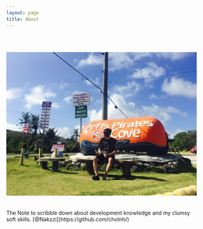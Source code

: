 ```yaml
---
layout: page
title: About
---
```

<br><br>
<div style="width:auto; height:auto; overflow: hidden">
  <img src="/images/guam.png">
<div>
<br><br>
The Note to scribble down about development knowledge and my clumsy soft skills. 
[@Nakzzi](https://github.com/cholnh/)
